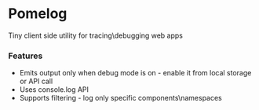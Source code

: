 # Pomelog
Tiny client side utility for tracing\debugging web apps

### Features
* Emits output only when debug mode is on - enable it from local storage or API call 
* Uses console.log API
* Supports filtering - log only specific components\namespaces


